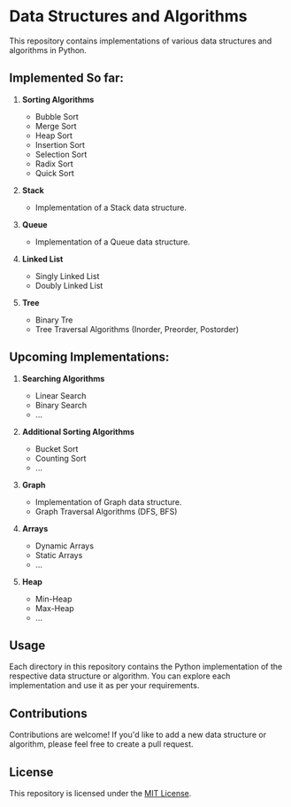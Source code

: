 # Data Structures and Algorithms
This repository contains implementations of various data structures and algorithms in Python.

## Implemented So far:

1. **Sorting Algorithms**
   - Bubble Sort
   - Merge Sort
   - Heap Sort
   - Insertion Sort
   - Selection Sort
   - Radix Sort
   - Quick Sort

2. **Stack**
   - Implementation of a Stack data structure.

3. **Queue**
   - Implementation of a Queue data structure.

4. **Linked List**
   - Singly Linked List
   - Doubly Linked List

5. **Tree**
   - Binary Tre
   - Tree Traversal Algorithms (Inorder, Preorder, Postorder)

## Upcoming Implementations:

1. **Searching Algorithms**
   - Linear Search
   - Binary Search
   - ...

2. **Additional Sorting Algorithms**
   - Bucket Sort
   - Counting Sort
   - ...

3. **Graph**
   - Implementation of Graph data structure.
   - Graph Traversal Algorithms (DFS, BFS)

4. **Arrays**
   - Dynamic Arrays
   - Static Arrays
   - ...

5. **Heap**
   - Min-Heap
   - Max-Heap
   - ...

## Usage

Each directory in this repository contains the Python implementation of the respective data structure or algorithm. You can explore each implementation and use it as per your requirements.

## Contributions

Contributions are welcome! If you'd like to add a new data structure or algorithm, please feel free to create a pull request.

## License

This repository is licensed under the [MIT License](LICENSE).
